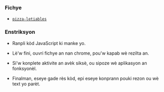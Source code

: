 ### Fichye

* [`pizza-letiables`](Unsolved/pizza-letiables.html)

### Enstriksyon

* Ranpli kòd JavaScript ki manke yo. 

* Lè'w fini, ouvri fichye an nan chrome, pou'w kapab wè rezilta an.

* Si'w konplete aktivite an avèk siksè, ou sipoze wè aplikasyon an fonksyonèl.

* Finalman, eseye gade rès kòd, epi eseye konprann pouki rezon ou wè text yo parèt.

